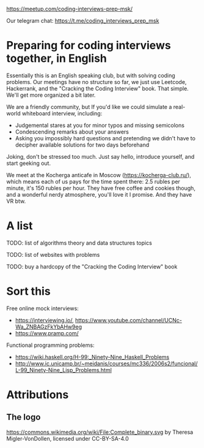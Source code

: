 https://meetup.com/coding-interviews-prep-msk/

Our telegram chat: https://t.me/coding_interviews_prep_msk

# Preparing for coding interviews together, in English

Essentially this is an English speaking club, but with solving coding problems. Our meetings have no structure so far, we just use Leetcode, Hackerrank, and the "Cracking the Coding Interview" book. That simple. We'll get more organized a bit later.

We are a friendly community, but If you'd like we could simulate a real-world whiteboard interview, including:

- Judgemental stares at you for minor typos and missing semicolons
- Condescending remarks about your answers
- Asking you impossibly hard questions and pretending we didn't have to decipher available solutions for two days beforehand

Joking, don't be stressed too much. Just say hello, introduce yourself, and start geeking out.

We meet at the Kocherga anticafe in Moscow (https://kocherga-club.ru/), which means each of us pays for the time spent there: 2.5 rubles per minute, it's 150 rubles per hour. They have free coffee and cookies though, and a wonderful nerdy atmosphere, you'll love it I promise. And they have VR btw.


# A list

TODO: list of algorithms theory and data structures topics

TODO: list of websites with problems

TODO: buy a hardcopy of the "Cracking the Coding Interview" book

# Sort this

Free online mock interviews:

- https://interviewing.io/, https://www.youtube.com/channel/UCNc-Wa_ZNBAGzFkYbAHw9eg
- https://www.pramp.com/

Functional programming problems:

- https://wiki.haskell.org/H-99:_Ninety-Nine_Haskell_Problems
- http://www.ic.unicamp.br/~meidanis/courses/mc336/2006s2/funcional/L-99_Ninety-Nine_Lisp_Problems.html

# Attributions

## The logo

https://commons.wikimedia.org/wiki/File:Complete_binary.svg by Theresa Migler-VonDollen, licensed under CC-BY-SA-4.0
